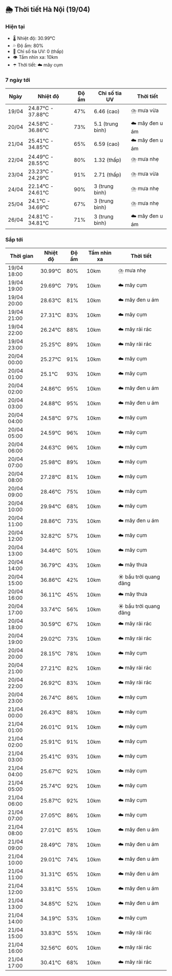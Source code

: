 ## 🌦️ Thời tiết Hà Nội (19/04)

### Hiện tại

- 🌡️ Nhiệt độ: 30.99℃
- 💦 Độ ẩm: 80%
- 🌟 Chỉ số tia UV: 0 (thấp)
- 👁️ Tầm nhìn xa: 10km
- ☂️ Thời tiết: ☁️ mây cụm

### 7 ngày tới

| Ngày | Nhiệt độ | Độ ẩm | Chỉ số tia UV | Thời tiết |
| --- | --- | --- | --- | --- |
| 19/04 | 24.87℃ - 37.88℃ | 47% | 6.46 (cao) | ⛈️ mưa vừa |
| 20/04 | 24.58℃ - 36.86℃ | 73% | 5.1 (trung bình) | ☁️ mây đen u ám |
| 21/04 | 25.41℃ - 34.85℃ | 65% | 6.59 (cao) | ☁️ mây đen u ám |
| 22/04 | 24.49℃ - 28.55℃ | 80% | 1.32 (thấp) | ⛈️ mưa nhẹ |
| 23/04 | 23.23℃ - 24.29℃ | 91% | 2.71 (thấp) | ⛈️ mưa vừa |
| 24/04 | 22.14℃ - 24.61℃ | 90% | 3 (trung bình) | ⛈️ mưa nhẹ |
| 25/04 | 24.1℃ - 34.69℃ | 67% | 3 (trung bình) | ⛈️ mưa nhẹ |
| 26/04 | 24.81℃ - 34.81℃ | 71% | 3 (trung bình) | ☁️ mây đen u ám |

### Sắp tới

| Thời gian | Nhiệt độ | Độ ẩm | Tầm nhìn xa | Thời tiết |
| --- | --- | --- | --- | --- |
| 19/04 18:00 | 30.99℃ | 80% | 10km | ⛈️ mưa nhẹ |
| 19/04 19:00 | 29.69℃ | 79% | 10km | ☁️ mây cụm |
| 19/04 20:00 | 28.63℃ | 81% | 10km | ☁️ mây đen u ám |
| 19/04 21:00 | 27.31℃ | 83% | 10km | ☁️ mây cụm |
| 19/04 22:00 | 26.24℃ | 88% | 10km | ☁️ mây rải rác |
| 19/04 23:00 | 25.25℃ | 89% | 10km | ☁️ mây rải rác |
| 20/04 00:00 | 25.27℃ | 91% | 10km | ☁️ mây cụm |
| 20/04 01:00 | 25.1℃ | 93% | 10km | ☁️ mây cụm |
| 20/04 02:00 | 24.86℃ | 95% | 10km | ☁️ mây đen u ám |
| 20/04 03:00 | 24.88℃ | 95% | 10km | ☁️ mây đen u ám |
| 20/04 04:00 | 24.58℃ | 97% | 10km | ☁️ mây cụm |
| 20/04 05:00 | 24.59℃ | 96% | 10km | ☁️ mây cụm |
| 20/04 06:00 | 24.63℃ | 96% | 10km | ☁️ mây cụm |
| 20/04 07:00 | 25.98℃ | 89% | 10km | ☁️ mây cụm |
| 20/04 08:00 | 27.28℃ | 81% | 10km | ☁️ mây cụm |
| 20/04 09:00 | 28.46℃ | 75% | 10km | ☁️ mây cụm |
| 20/04 10:00 | 29.94℃ | 68% | 10km | ☁️ mây cụm |
| 20/04 11:00 | 28.86℃ | 73% | 10km | ☁️ mây đen u ám |
| 20/04 12:00 | 32.82℃ | 57% | 10km | ☁️ mây cụm |
| 20/04 13:00 | 34.46℃ | 50% | 10km | ☁️ mây cụm |
| 20/04 14:00 | 36.79℃ | 43% | 10km | ☁️ mây thưa |
| 20/04 15:00 | 36.86℃ | 42% | 10km | ☀️ bầu trời quang đãng |
| 20/04 16:00 | 36.11℃ | 45% | 10km | ☁️ mây thưa |
| 20/04 17:00 | 33.74℃ | 56% | 10km | ☀️ bầu trời quang đãng |
| 20/04 18:00 | 30.59℃ | 67% | 10km | ☁️ mây rải rác |
| 20/04 19:00 | 29.02℃ | 73% | 10km | ☁️ mây rải rác |
| 20/04 20:00 | 28.15℃ | 78% | 10km | ☁️ mây cụm |
| 20/04 21:00 | 27.21℃ | 82% | 10km | ☁️ mây rải rác |
| 20/04 22:00 | 26.92℃ | 83% | 10km | ☁️ mây rải rác |
| 20/04 23:00 | 26.74℃ | 86% | 10km | ☁️ mây cụm |
| 21/04 00:00 | 26.43℃ | 88% | 10km | ☁️ mây cụm |
| 21/04 01:00 | 26.01℃ | 91% | 10km | ☁️ mây cụm |
| 21/04 02:00 | 25.91℃ | 91% | 10km | ☁️ mây cụm |
| 21/04 03:00 | 25.41℃ | 93% | 10km | ☁️ mây cụm |
| 21/04 04:00 | 25.67℃ | 92% | 10km | ☁️ mây cụm |
| 21/04 05:00 | 25.74℃ | 92% | 10km | ☁️ mây cụm |
| 21/04 06:00 | 25.87℃ | 92% | 10km | ☁️ mây cụm |
| 21/04 07:00 | 27.05℃ | 86% | 10km | ☁️ mây cụm |
| 21/04 08:00 | 27.01℃ | 85% | 10km | ☁️ mây đen u ám |
| 21/04 09:00 | 28.49℃ | 78% | 10km | ☁️ mây đen u ám |
| 21/04 10:00 | 29.01℃ | 74% | 10km | ☁️ mây đen u ám |
| 21/04 11:00 | 31.31℃ | 65% | 10km | ☁️ mây đen u ám |
| 21/04 12:00 | 33.81℃ | 55% | 10km | ☁️ mây đen u ám |
| 21/04 13:00 | 34.85℃ | 52% | 10km | ☁️ mây đen u ám |
| 21/04 14:00 | 34.19℃ | 53% | 10km | ☁️ mây cụm |
| 21/04 15:00 | 33.83℃ | 55% | 10km | ☁️ mây rải rác |
| 21/04 16:00 | 32.56℃ | 60% | 10km | ☁️ mây rải rác |
| 21/04 17:00 | 30.41℃ | 68% | 10km | ☁️ mây rải rác |

